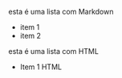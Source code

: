 <!-- Primeira digitação -->
esta é uma lista com Markdown
* item 1 
* item 2

<!-- Segunda digitação -->
<p> esta é uma lista com HTML</p>
<!--Lista não ordenada -->
<ul>
<li>Item 1 HTML</li>
</ul>
